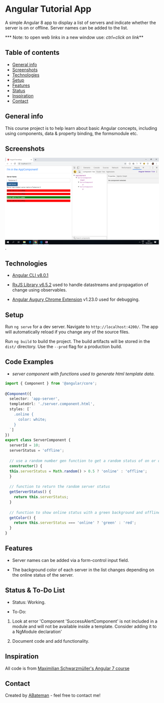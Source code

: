 # Angular Tutorial App

A simple Angular 8 app to display a list of servers and indicate whether the server is on or offline. Server names can be added to the list.

*** Note: to open web links in a new window use: _ctrl+click on link_**

## Table of contents

* [General info](#general-info)
* [Screenshots](#screenshots)
* [Technologies](#technologies)
* [Setup](#setup)
* [Features](#features)
* [Status](#status)
* [Inspiration](#inspiration)
* [Contact](#contact)

## General info

This course project is to help learn about basic Angular concepts, including using components, data & property binding, the formsmodule etc.

## Screenshots

![Example screenshot](./img/server-name-and-status.png).

## Technologies

* [Angular CLI v8.0.1](https://github.com/angular/angular-cli)

* [RxJS Library v6.5.2](https://angular.io/guide/rx-library) used to handle datastreams and propagation of change using observables.

* [Angular Augury Chrome Extension](https://chrome.google.com/webstore/detail/augury/elgalmkoelokbchhkhacckoklkejnhcd) v1.23.0 used for debugging.

## Setup

Run `ng serve` for a dev server. Navigate to `http://localhost:4200/`. The app will automatically reload if you change any of the source files.

Run `ng build` to build the project. The build artifacts will be stored in the `dist/` directory. Use the `--prod` flag for a production build.

## Code Examples

* _server component with functions used to generate html template data._

```typescript
import { Component } from '@angular/core';

@Component({
  selector: 'app-server',
  templateUrl: './server.component.html',
  styles: [`
    .online {
      color: white;
    }
  `]
})
export class ServerComponent {
  serverId = 10;
  serverStatus = 'offline';

  // use a random number gen function to get a random status of on or offline
  constructor() {
  this.serverStatus = Math.random() > 0.5 ? 'online' : 'offline';
  }
  
  // function to return the random server status
  getServerStatus() {
    return this.serverStatus;
  }

  // function to show online status with a green background and offline with red.
  getColor() {
    return this.serverStatus === 'online' ? 'green' : 'red';
  }
}

```

## Features

* Server names can be added via a form-control input field.

* The background color of each server in the list changes depending on the online status of the server.

## Status & To-Do List

* Status: Working.

* To-Do:

1. Look at error 'Component 'SuccessAlertComponent' is not included in a module and will not be available inside a template. Consider adding it to a NgModule declaration'

1. Document code and add functionality.

## Inspiration

All code is from [Maximilian Schwarzmüller's Angular 7 course](https://www.udemy.com/the-complete-guide-to-angular-2/learn/v4/overview)

## Contact

Created by [ABateman](https://www.andrewbateman.org) - feel free to contact me!
